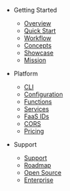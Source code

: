 - Getting Started
  - [Overview](readme.md)
  - [Quick Start](quick-start.md)
  - [Workflow](workflow.md)
  - [Concepts](concepts.md)
  - [Showcase](showcase.md)
  - [Mission](mission.md)

- Platform
  - [CLI](cli.md)
  - [Configuration](configuration.md)
  - [Functions](functions.md)
  - [Services](services.md)
  - [FaaS IDs](faas-ids.md)
  - [CORS](cors.md)
  - [Pricing](pricing.md)

- Support
  - [Support](support.md)
  - [Roadmap](roadmap.md)
  - [Open Source](open-source.md)
  - [Enterprise](enterprise.md)
